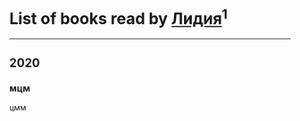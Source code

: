 # List of books read by [Лидия](https://plus.google.com/u/0/105055730920363448346/)<sup>1</sup>
---

## 2020

### мцм
цмм



